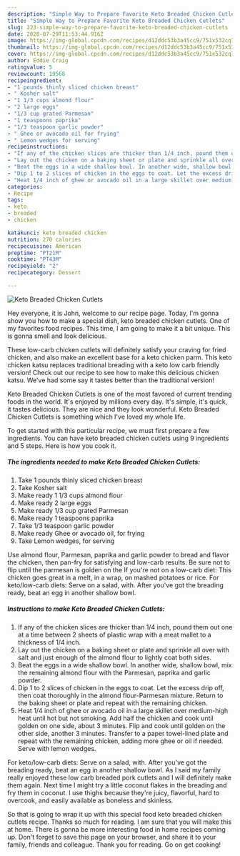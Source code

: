 ```yaml
---
description: "Simple Way to Prepare Favorite Keto Breaded Chicken Cutlets"
title: "Simple Way to Prepare Favorite Keto Breaded Chicken Cutlets"
slug: 223-simple-way-to-prepare-favorite-keto-breaded-chicken-cutlets
date: 2020-07-29T11:53:44.916Z
image: https://img-global.cpcdn.com/recipes/d12ddc53b3a45cc9/751x532cq70/keto-breaded-chicken-cutlets-recipe-main-photo.jpg
thumbnail: https://img-global.cpcdn.com/recipes/d12ddc53b3a45cc9/751x532cq70/keto-breaded-chicken-cutlets-recipe-main-photo.jpg
cover: https://img-global.cpcdn.com/recipes/d12ddc53b3a45cc9/751x532cq70/keto-breaded-chicken-cutlets-recipe-main-photo.jpg
author: Eddie Craig
ratingvalue: 5
reviewcount: 19568
recipeingredient:
- "1 pounds thinly sliced chicken breast"
- " Kosher salt"
- "1 1/3 cups almond flour"
- "2 large eggs"
- "1/3 cup grated Parmesan"
- "1 teaspoons paprika"
- "1/3 teaspoon garlic powder"
- " Ghee or avocado oil for frying"
- " Lemon wedges for serving"
recipeinstructions:
- "If any of the chicken slices are thicker than 1/4 inch, pound them out one at a time between 2 sheets of plastic wrap with a meat mallet to a thickness of 1/4 inch."
- "Lay out the chicken on a baking sheet or plate and sprinkle all over with salt and just enough of the almond flour to lightly coat both sides."
- "Beat the eggs in a wide shallow bowl. In another wide, shallow bowl, mix the remaining almond flour with the Parmesan, paprika and garlic powder."
- "Dip 1 to 2 slices of chicken in the eggs to coat. Let the excess drip off, then coat thoroughly in the almond flour-Parmesan mixture. Return to the baking sheet or plate and repeat with the remaining chicken."
- "Heat 1/4 inch of ghee or avocado oil in a large skillet over medium-high heat until hot but not smoking. Add half the chicken and cook until golden on one side, about 3 minutes. Flip and cook until golden on the other side, another 3 minutes. Transfer to a paper towel-lined plate and repeat with the remaining chicken, adding more ghee or oil if needed. Serve with lemon wedges."
categories:
- Recipe
tags:
- keto
- breaded
- chicken

katakunci: keto breaded chicken 
nutrition: 270 calories
recipecuisine: American
preptime: "PT21M"
cooktime: "PT43M"
recipeyield: "2"
recipecategory: Dessert

---
```



![Keto Breaded Chicken Cutlets](https://img-global.cpcdn.com/recipes/d12ddc53b3a45cc9/751x532cq70/keto-breaded-chicken-cutlets-recipe-main-photo.jpg)

Hey everyone, it is John, welcome to our recipe page. Today, I'm gonna show you how to make a special dish, keto breaded chicken cutlets. One of my favorites food recipes. This time, I am going to make it a bit unique. This is gonna smell and look delicious.

These low-carb chicken cutlets will definitely satisfy your craving for fried chicken, and also make an excellent base for a keto chicken parm. This keto chicken katsu replaces traditional breading with a keto low carb friendly version! Check out our recipe to see how to make this delicious chicken katsu. We&#39;ve had some say it tastes better than the traditional version!

Keto Breaded Chicken Cutlets is one of the most favored of current trending foods in the world. It's enjoyed by millions every day. It's simple, it's quick, it tastes delicious. They are nice and they look wonderful. Keto Breaded Chicken Cutlets is something which I've loved my whole life.


To get started with this particular recipe, we must first prepare a few ingredients. You can have keto breaded chicken cutlets using 9 ingredients and 5 steps. Here is how you cook it.

<!--inarticleads1-->

##### The ingredients needed to make Keto Breaded Chicken Cutlets:

1. Take 1 pounds thinly sliced chicken breast
1. Take  Kosher salt
1. Make ready 1 1/3 cups almond flour
1. Make ready 2 large eggs
1. Make ready 1/3 cup grated Parmesan
1. Make ready 1 teaspoons paprika
1. Take 1/3 teaspoon garlic powder
1. Make ready  Ghee or avocado oil, for frying
1. Take  Lemon wedges, for serving


Use almond flour, Parmesan, paprika and garlic powder to bread and flavor the chicken, then pan-fry for satisfying and low-carb results. Be sure not to flip until the parmesan is golden on the If you&#39;re not on a low-carb diet: This chicken goes great in a melt, in a wrap, on mashed potatoes or rice. For keto/low-carb diets: Serve on a salad, with. After you&#39;ve got the breading ready, beat an egg in another shallow bowl. 

<!--inarticleads2-->

##### Instructions to make Keto Breaded Chicken Cutlets:

1. If any of the chicken slices are thicker than 1/4 inch, pound them out one at a time between 2 sheets of plastic wrap with a meat mallet to a thickness of 1/4 inch.
1. Lay out the chicken on a baking sheet or plate and sprinkle all over with salt and just enough of the almond flour to lightly coat both sides.
1. Beat the eggs in a wide shallow bowl. In another wide, shallow bowl, mix the remaining almond flour with the Parmesan, paprika and garlic powder.
1. Dip 1 to 2 slices of chicken in the eggs to coat. Let the excess drip off, then coat thoroughly in the almond flour-Parmesan mixture. Return to the baking sheet or plate and repeat with the remaining chicken.
1. Heat 1/4 inch of ghee or avocado oil in a large skillet over medium-high heat until hot but not smoking. Add half the chicken and cook until golden on one side, about 3 minutes. Flip and cook until golden on the other side, another 3 minutes. Transfer to a paper towel-lined plate and repeat with the remaining chicken, adding more ghee or oil if needed. Serve with lemon wedges.


For keto/low-carb diets: Serve on a salad, with. After you&#39;ve got the breading ready, beat an egg in another shallow bowl. As I said my family really enjoyed these low carb breaded pork cutlets and I will definitely make them again. Next time I might try a little coconut flakes in the breading and fry them in coconut. I use thighs because they&#39;re juicy, flavorful, hard to overcook, and easily available as boneless and skinless. 

So that is going to wrap it up with this special food keto breaded chicken cutlets recipe. Thanks so much for reading. I am sure that you will make this at home. There is gonna be more interesting food in home recipes coming up. Don't forget to save this page on your browser, and share it to your family, friends and colleague. Thank you for reading. Go on get cooking!
